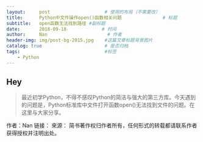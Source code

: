 ```yaml
---
layout:     post                    # 使用的布局（不需要改）
title:      Python中文件操作open()函数相关问题               # 标题 
subtitle:   open函数无法找到路径 #副标题
date:       2018-09-18             # 时间
author:     Nan                      # 作者
header-img: img/post-bg-2015.jpg    #这篇文章标题背景图片
catalog: true                       # 是否归档
tags:                               #标签
    - Python
---
```


## Hey
>最近初学Python，不得不感叹Python的简洁与强大的第三方库。今天遇到的问题是，Python标准库中文件打开函数open()无法找到文件的问题。在这里与大家分享。


作者：Nan
链接：
來源：
简书著作权归作者所有，任何形式的转载都请联系作者获得授权并注明出处。
